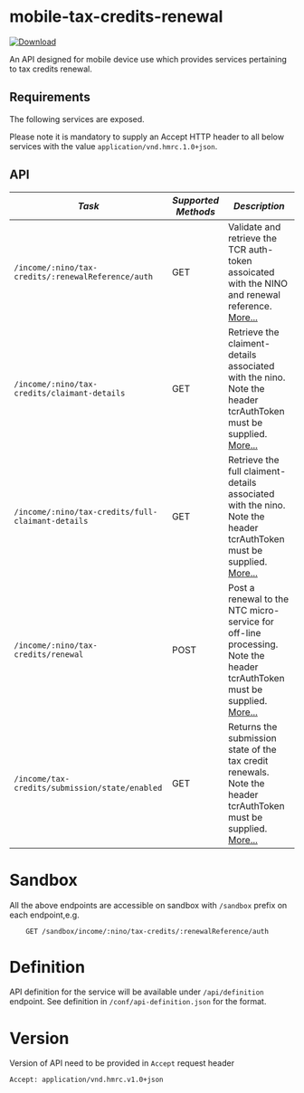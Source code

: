 mobile-tax-credits-renewal
=============================================

[ ![Download](https://api.bintray.com/packages/hmrc/releases/mobile-tax-credits-renewal/images/download.svg) ](https://bintray.com/hmrc/releases/mobile-tax-credits-renewal/_latestVersion)

An API designed for mobile device use which provides services pertaining to tax credits renewal.

Requirements
------------

The following services are exposed.

Please note it is mandatory to supply an Accept HTTP header to all below services with the value ```application/vnd.hmrc.1.0+json```. 

API
---

| *Task* | *Supported Methods* | *Description* |
|--------|----|----|
| ```/income/:nino/tax-credits/:renewalReference/auth``` | GET | Validate and retrieve the TCR auth-token assoicated with the NINO and renewal reference. [More...](docs/authenticate.md)|
| ```/income/:nino/tax-credits/claimant-details``` | GET | Retrieve the claiment-details associated with the nino. Note the header tcrAuthToken must be supplied. [More...](docs/claimentDetails.md) |
| ```/income/:nino/tax-credits/full-claimant-details``` | GET | Retrieve the full claiment-details associated with the nino. Note the header tcrAuthToken must be supplied. [More...](docs/claimentDetails.md) |
| ```/income/:nino/tax-credits/renewal``` | POST | Post a renewal to the NTC micro-service for off-line processing. Note the header tcrAuthToken must be supplied. [More...](docs/renewal.md)|
| ```/income/tax-credits/submission/state/enabled``` | GET | Returns the submission state of the tax credit renewals. Note the header tcrAuthToken must be supplied. [More...](docs/tax-credits-submission-state-enabled.md)|

# Sandbox
All the above endpoints are accessible on sandbox with `/sandbox` prefix on each endpoint,e.g.
```
    GET /sandbox/income/:nino/tax-credits/:renewalReference/auth
```

# Definition
API definition for the service will be available under `/api/definition` endpoint.
See definition in `/conf/api-definition.json` for the format.

# Version
Version of API need to be provided in `Accept` request header
```
Accept: application/vnd.hmrc.v1.0+json
```
